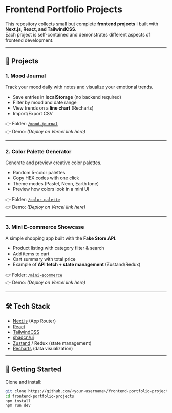 # Frontend Portfolio Projects

This repository collects small but complete **frontend projects** I built with **Next.js, React, and TailwindCSS**.  
Each project is self-contained and demonstrates different aspects of frontend development.

---

## 📌 Projects

### 1. Mood Journal

Track your mood daily with notes and visualize your emotional trends.

- Save entries in **localStorage** (no backend required)
- Filter by mood and date range
- View trends on a **line chart** (Recharts)
- Import/Export CSV

👉 Folder: [`/mood-journal`](./mood-journal)  
👉 Demo: _(Deploy on Vercel link here)_

---

### 2. Color Palette Generator

Generate and preview creative color palettes.

- Random 5-color palettes
- Copy HEX codes with one click
- Theme modes (Pastel, Neon, Earth tone)
- Preview how colors look in a mini UI

👉 Folder: [`/color-palette`](./color-palette)  
👉 Demo: _(Deploy on Vercel link here)_

---

### 3. Mini E-commerce Showcase

A simple shopping app built with the **Fake Store API**.

- Product listing with category filter & search
- Add items to cart
- Cart summary with total price
- Example of **API fetch + state management** (Zustand/Redux)

👉 Folder: [`/mini-ecommerce`](./mini-ecommerce)  
👉 Demo: _(Deploy on Vercel link here)_

---

## 🛠 Tech Stack

- [Next.js](https://nextjs.org/) (App Router)
- [React](https://react.dev/)
- [TailwindCSS](https://tailwindcss.com/)
- [shadcn/ui](https://ui.shadcn.com/)
- [Zustand](https://zustand-demo.pmnd.rs/) / Redux (state management)
- [Recharts](https://recharts.org/) (data visualization)

---

## 🚀 Getting Started

Clone and install:

```bash
git clone https://github.com/<your-username>/frontend-portfolio-projects.git
cd frontend-portfolio-projects
npm install
npm run dev
```
